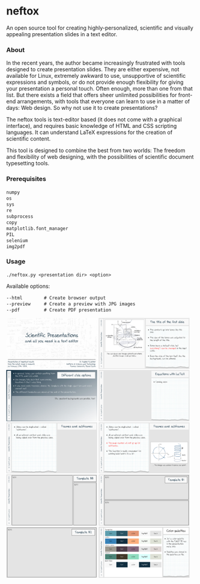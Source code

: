 
# neftox
An open source tool for creating highly-personalized, scientific and visually appealing presentation slides in a text editor.

### About
In the recent years, the author became increasingly frustrated with tools designed to create presentation slides. They are either expensive, not available for Linux, extremely awkward to use, unsupportive of scientific expressions and symbols, or do not provide enough flexibility for giving your presentation a personal touch. Often enough, more than one from that list.
But there exists a field that offers sheer unlimited possibilities for front-end arrangements, with tools that everyone can learn to use in a matter of days: Web design. So why not use it to create presentations?

The neftox tools is text-editor based (it does not come with a graphical interface), and requires basic knowledge of HTML and CSS scripting languages. It can understand LaTeX expressions for the creation of scientific content.

This tool is designed to combine the best from two worlds: The freedom and flexibility of web designing, with the possibilities of scientific document typesetting tools.


### Prerequisites

```
numpy
os
sys
re
subprocess
copy
matplotlib.font_manager
PIL
selenium
img2pdf
```


### Usage

```
./neftox.py <presentation dir> <option>
```

Available options:
```
--html        # Create browser output
--preview     # Create a preview with JPG images
--pdf         # Create PDF presentation
```

<img src="./tutorial/parse/output_00.jpg" alt="example slide" width="48%"/>
<img src="./tutorial/parse/output_01.jpg" alt="example slide" width="48%"/>
<img src="./tutorial/parse/output_02.jpg" alt="example slide" width="48%"/>
<img src="./tutorial/parse/output_03.jpg" alt="example slide" width="48%"/>
<img src="./tutorial/parse/output_04.jpg" alt="example slide" width="48%"/>
<img src="./tutorial/parse/output_05.jpg" alt="example slide" width="48%"/>
<img src="./tutorial/parse/output_06.jpg" alt="example slide" width="48%"/>
<img src="./tutorial/parse/output_07.jpg" alt="example slide" width="48%"/>
<img src="./tutorial/parse/output_08.jpg" alt="example slide" width="48%"/>
<img src="./tutorial/parse/output_09.jpg" alt="example slide" width="48%"/>
